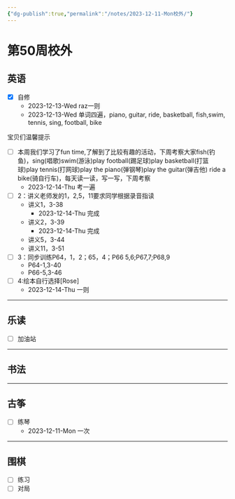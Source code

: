 ```yaml
---
{"dg-publish":true,"permalink":"/notes/2023-12-11-Mon校外/"}
---
```



# 第50周校外
## 英语
- [x] 自修
	- 2023-12-13-Wed raz一则
	- 2023-12-13-Wed 单词四遍，piano, guitar, ride, basketball, fish,swim, tennis, sing, football, bike 

宝贝们温馨提示
- [ ] 本周我们学习了fun time,了解到了比较有趣的活动，下周考察大家fish(钓鱼)，sing(唱歌)swim(游泳)play football(踢足球)play basketball(打篮球)play tennis(打网球)play the piano(弹钢琴)play the guitar(弹吉他) ride a bike(骑自行车)，每天读一读，写一写，下周考察
	- 2023-12-14-Thu 考一遍
- [ ] 2：讲义老师发的1，2,5，11要求同学根据录音指读
	- 讲义1，3-38
		- 2023-12-14-Thu 完成
	- 讲义2，3-39
		- 2023-12-14-Thu 完成
	- 讲义5，3-44
	- 讲义11，3-51
- [ ] 3：同步训练P64，1，2；65，4；P66 5,6;P67,7;P68,9
	- P64-1,3-40
	- P66-5,3-46
- [ ] 4:绘本自行选择[Rose]
	- 2023-12-14-Thu 一则
---
## 乐读
- [ ] 加油站
---
## 书法

---
## 古筝
- [ ] 练琴
	- 2023-12-11-Mon 一次
---
## 围棋
- [ ] 练习
- [ ] 对局